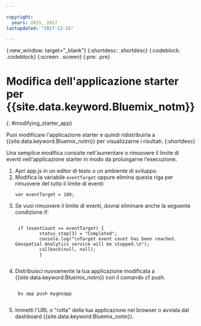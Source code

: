 ```yaml
---

copyright:
  years: 2015, 2017
lastupdated: "2017-12-15"

---
```


<!-- Attribute definitions -->
{:new_window: target="_blank"}
{:shortdesc: .shortdesc}
{:codeblock: .codeblock}
{:screen: .screen}
{:pre: .pre}

# Modifica dell'applicazione starter per {{site.data.keyword.Bluemix_notm}}
{: #modifying_starter_app}

Puoi modificare l'applicazione starter e quindi ridistribuirla a {{site.data.keyword.Bluemix_notm}} per visualizzarne i risultati.
{:shortdesc}


Una semplice modifica consiste nell'aumentare o rimuovere il limite di eventi nell'applicazione starter in modo da
        prolungarne l'esecuzione.

1. Apri app.js in un editor di testo o un ambiente di sviluppo.
1. Modifica la variabile `eventTarget` oppure elimina questa riga per rimuovere del tutto il limite di eventi:
	 <pre><code>var eventTarget = 100;</code></pre>
1. Se vuoi rimuovere il limite di eventi, dovrai eliminare anche la seguente condizione if:
	 <pre><code>  
	if (eventCount >= eventTarget) {
		    status_step[3] = "Completed";
		    console.log("\nTarget event count has been reached.  Geospatial Analytics service will be stopped.\n");
		    callback(null, null);
		    }
	</code></pre>
1. Distribuisci nuovamente la tua applicazione modificata a {{site.data.keyword.Bluemix_notm}} con il comando cf push.
	 <pre><code>  
	bx app push mygeoapp
	</code></pre>
1. Immetti l'URL o "rotta" della tua applicazione nel browser o avviala dal
             dashboard {{site.data.keyword.Bluemix_notm}}.
